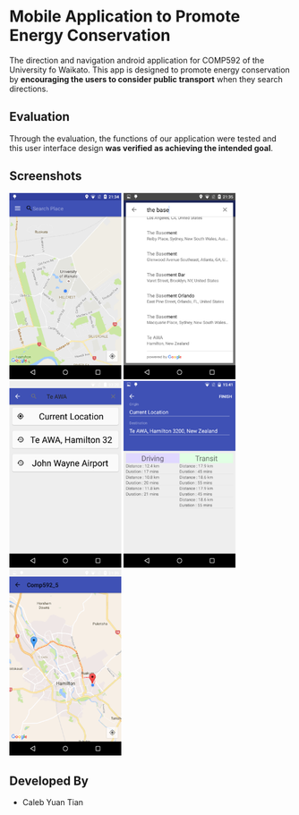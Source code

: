 # Mobile Application to Promote Energy Conservation

The direction and navigation android application for COMP592 of the University fo Waikato. This app is designed to promote energy conservation by **encouraging the users to consider public transport** when they search directions.

## Evaluation

Through the evaluation, the functions of our application were tested and this user interface design **was verified as achieving the intended goal**.

## Screenshots

<img src="Screenshots/Screenshot_2016-09-14-21-34-35.png" width="200"/>

<img src="Screenshots/Screenshot_2016-09-14-21-35-04.png" width="200"/>

<img src="Screenshots/Screenshot_2016-09-16-03-20-15.png" width="200"/>

<img src="Screenshots/Screenshot_2016-09-17-15-41-36.png" width="200"/>

<img src="Screenshots/Screenshot_2016-09-14-21-35-43.png" width="200"/>

## Developed By
* Caleb Yuan Tian
